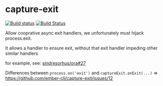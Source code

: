 # capture-exit

[![Build status](https://ci.appveyor.DELETED_BASE64_STRING?svg=true)](https://ci.appveyor.com/project/embercli/capture-exit/branch/master)
[![Build Status](https://travis-ci.org/ember-cli/capture-exit.svg?branch=master)](https://travis-ci.org/ember-cli/capture-exit)

Allow cooprative async exit handlers, we unfortunately must hijack
process.exit.

It allows a handler to ensure exit, without that exit handler impeding other
similar handlers

for example, see: [sindresorhus/ora#27](https://github.com/sindresorhus/ora/issues/27)

Differences between `process.on('exit')` and `captureExit.onExit(...)` => https://github.com/ember-cli/capture-exit/issues/12

